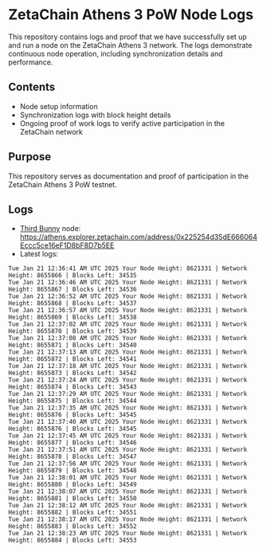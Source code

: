 # ZetaChain Athens 3 PoW Node Logs
This repository contains logs and proof that we have successfully set up and run a node on the ZetaChain Athens 3 network. The logs demonstrate continuous node operation, including synchronization details and performance.

## Contents
- Node setup information
- Synchronization logs with block height details
- Ongoing proof of work logs to verify active participation in the ZetaChain network

## Purpose
This repository serves as documentation and proof of participation in the ZetaChain Athens 3 PoW testnet.

## Logs

- [Third Bunny](https://thirdbunny.xyz/) node: https://athens.explorer.zetachain.com/address/0x225254d35dE666064Eccc5ce16eF1D8bF8D7b5EE
- Latest logs:
```
Tue Jan 21 12:36:41 AM UTC 2025 Your Node Height: 8621331 | Network Height: 8655866 | Blocks Left: 34535
Tue Jan 21 12:36:46 AM UTC 2025 Your Node Height: 8621331 | Network Height: 8655867 | Blocks Left: 34536
Tue Jan 21 12:36:52 AM UTC 2025 Your Node Height: 8621331 | Network Height: 8655868 | Blocks Left: 34537
Tue Jan 21 12:36:57 AM UTC 2025 Your Node Height: 8621331 | Network Height: 8655869 | Blocks Left: 34538
Tue Jan 21 12:37:02 AM UTC 2025 Your Node Height: 8621331 | Network Height: 8655870 | Blocks Left: 34539
Tue Jan 21 12:37:08 AM UTC 2025 Your Node Height: 8621331 | Network Height: 8655871 | Blocks Left: 34540
Tue Jan 21 12:37:13 AM UTC 2025 Your Node Height: 8621331 | Network Height: 8655872 | Blocks Left: 34541
Tue Jan 21 12:37:18 AM UTC 2025 Your Node Height: 8621331 | Network Height: 8655873 | Blocks Left: 34542
Tue Jan 21 12:37:24 AM UTC 2025 Your Node Height: 8621331 | Network Height: 8655874 | Blocks Left: 34543
Tue Jan 21 12:37:29 AM UTC 2025 Your Node Height: 8621331 | Network Height: 8655875 | Blocks Left: 34544
Tue Jan 21 12:37:35 AM UTC 2025 Your Node Height: 8621331 | Network Height: 8655876 | Blocks Left: 34545
Tue Jan 21 12:37:40 AM UTC 2025 Your Node Height: 8621331 | Network Height: 8655876 | Blocks Left: 34545
Tue Jan 21 12:37:45 AM UTC 2025 Your Node Height: 8621331 | Network Height: 8655877 | Blocks Left: 34546
Tue Jan 21 12:37:51 AM UTC 2025 Your Node Height: 8621331 | Network Height: 8655878 | Blocks Left: 34547
Tue Jan 21 12:37:56 AM UTC 2025 Your Node Height: 8621331 | Network Height: 8655879 | Blocks Left: 34548
Tue Jan 21 12:38:01 AM UTC 2025 Your Node Height: 8621331 | Network Height: 8655880 | Blocks Left: 34549
Tue Jan 21 12:38:07 AM UTC 2025 Your Node Height: 8621331 | Network Height: 8655881 | Blocks Left: 34550
Tue Jan 21 12:38:12 AM UTC 2025 Your Node Height: 8621331 | Network Height: 8655882 | Blocks Left: 34551
Tue Jan 21 12:38:17 AM UTC 2025 Your Node Height: 8621331 | Network Height: 8655883 | Blocks Left: 34552
Tue Jan 21 12:38:23 AM UTC 2025 Your Node Height: 8621331 | Network Height: 8655884 | Blocks Left: 34553
```
